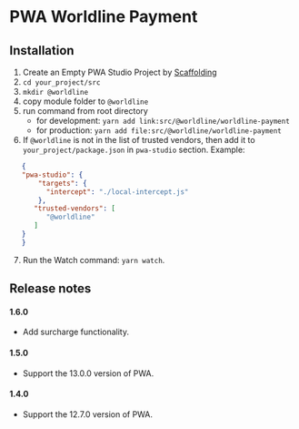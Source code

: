 # PWA Worldline Payment 

## Installation

1. Create an Empty PWA Studio Project by [Scaffolding](https://magento.github.io/pwa-studio/pwa-buildpack/scaffolding/)
2. `cd your_project/src` 
3. `mkdir @worldline` 
4.  copy module folder to `@worldline`
5. run command from root directory
   - for development: `yarn add link:src/@worldline/worldline-payment`  
   - for production: `yarn add file:src/@worldline/worldline-payment`
6. If `@worldline` is not in the list of trusted vendors, then add it to `your_project/package.json` in `pwa-studio` section. Example:
   
```json
   {
   "pwa-studio": {
       "targets": {
         "intercept": "./local-intercept.js"
       },
      "trusted-vendors": [
         "@worldline"
      ]
   }
   }
```
 
7. Run the Watch command: `yarn watch`.

## Release notes

#### 1.6.0
- Add surcharge functionality.

#### 1.5.0
- Support the 13.0.0 version of PWA.

#### 1.4.0
- Support the 12.7.0 version of PWA.
